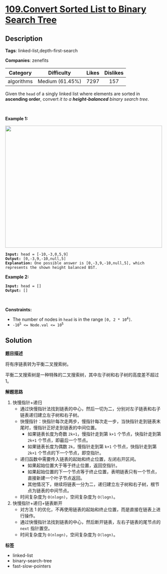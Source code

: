 # [109.Convert Sorted List to Binary Search Tree](https://leetcode.com/problems/convert-sorted-list-to-binary-search-tree/description/)

## Description

**Tags**: linked-list,depth-first-search

**Companies**: zenefits

|  Category  |   Difficulty    | Likes | Dislikes |
| :--------: | :-------------: | :---: | :------: |
| algorithms | Medium (61.45%) | 7297  |   157    |

<p>Given the <code>head</code> of a singly linked list where elements are sorted in <strong>ascending order</strong>, convert <em>it to a </em><span data-keyword="height-balanced"><strong><em>height-balanced</em></strong></span> <em>binary search tree</em>.</p>
<p>&nbsp;</p>
<p><strong class="example">Example 1:</strong></p>
<img alt="" src="https://assets.leetcode.com/uploads/2020/08/17/linked.jpg" style="width: 500px; height: 388px;" />
<pre><code><strong>Input:</strong> head = [-10,-3,0,5,9]
<strong>Output:</strong> [0,-3,9,-10,null,5]
<strong>Explanation:</strong> One possible answer is [0,-3,9,-10,null,5], which represents the shown height balanced BST.</code></pre>
<p><strong class="example">Example 2:</strong></p>
<pre><code><strong>Input:</strong> head = []
<strong>Output:</strong> []</code></pre>
<p>&nbsp;</p>
<p><strong>Constraints:</strong></p>
<ul>
  <li>The number of nodes in <code>head</code> is in the range <code>[0, 2 * 10<sup>4</sup>]</code>.</li>
  <li><code>-10<sup>5</sup> &lt;= Node.val &lt;= 10<sup>5</sup></code></li>
</ul>

## Solution

**题目描述**

将有序链表转为平衡二叉搜索树。

平衡二叉搜索树是一种特殊的二叉搜索树，其中左子树和右子树的高度差不超过 1。

**解题思路**

1. 快慢指针+递归
   - 通过快慢指针法找到链表的中心，然后一切为二，分别对左子链表和右子链表递归建立左子树和右子树。
   - 快慢指针：快指针每次走两步，慢指针每次走一步，当快指针走到链表末尾时，慢指针正好走到链表的中间位置。
     - 如果链表长度为奇数 `2k+1`，慢指针走到第 `k+1` 个节点，快指针走到第 `2k+1` 个节点，即最后一个节点。
     - 如果链表长度为偶数 `2k`，慢指针走到第 `k+1` 个节点，快指针走到第 `2k+1` 个节点的下一个节点，即空指针。
   - 递归函数中需要传入链表的起始和终止位置，左闭右开区间。
     - 如果起始位置大于等于终止位置，返回空指针。
     - 如果起始位置的下一个节点等于终止位置，表明链表只有一个节点，直接新建一个叶子节点返回。
     - 其他情况下，继续将链表一分为二，递归建立左子树和右子树，根节点为链表的中间节点。
   - 时间复杂度为 `O(nlogn)`，空间复杂度为 `O(logn)`。
2. 快慢指针+递归+链表断开
   - 对方法 1 的优化，不再使用链表的起始和终止位置，而是直接在链表上进行操作。
   - 通过快慢指针法找到链表的中心，然后断开链表，左右子链表的尾节点的 `next` 指针置空。
   - 时间复杂度为 `O(nlogn)`，空间复杂度为 `O(logn)`。

**标签**

- linked-list
- binary-search-tree
- fast-slow-pointers
